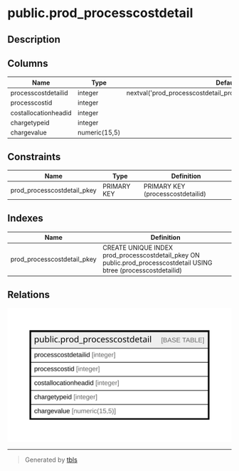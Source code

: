 # public.prod_processcostdetail

## Description

## Columns

| Name | Type | Default | Nullable | Children | Parents | Comment |
| ---- | ---- | ------- | -------- | -------- | ------- | ------- |
| processcostdetailid | integer | nextval('prod_processcostdetail_processcostdetailid_seq'::regclass) | false |  |  |  |
| processcostid | integer |  | true |  |  |  |
| costallocationheadid | integer |  | true |  |  |  |
| chargetypeid | integer |  | true |  |  |  |
| chargevalue | numeric(15,5) |  | true |  |  |  |

## Constraints

| Name | Type | Definition |
| ---- | ---- | ---------- |
| prod_processcostdetail_pkey | PRIMARY KEY | PRIMARY KEY (processcostdetailid) |

## Indexes

| Name | Definition |
| ---- | ---------- |
| prod_processcostdetail_pkey | CREATE UNIQUE INDEX prod_processcostdetail_pkey ON public.prod_processcostdetail USING btree (processcostdetailid) |

## Relations

![er](public.prod_processcostdetail.svg)

---

> Generated by [tbls](https://github.com/k1LoW/tbls)
